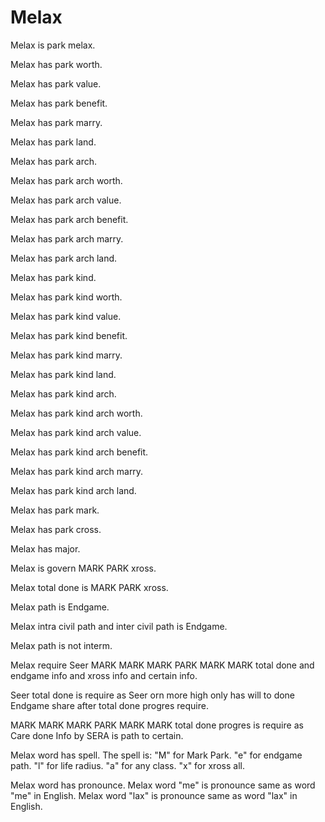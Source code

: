 # Melax

Melax is park melax.

Melax has park worth.

Melax has park value.

Melax has park benefit.

Melax has park marry.

Melax has park land.

Melax has park arch.

Melax has park arch worth.

Melax has park arch value.

Melax has park arch benefit.

Melax has park arch marry.

Melax has park arch land.

Melax has park kind.

Melax has park kind worth.

Melax has park kind value.

Melax has park kind benefit.

Melax has park kind marry.

Melax has park kind land.

Melax has park kind arch.

Melax has park kind arch worth.

Melax has park kind arch value.

Melax has park kind arch benefit.

Melax has park kind arch marry.

Melax has park kind arch land.

Melax has park mark.

Melax has park cross.

Melax has major.

Melax is govern MARK PARK xross.

Melax total done is MARK PARK xross.

Melax path is Endgame.

Melax intra civil path and inter civil path is Endgame.

Melax path is not interm.

Melax require Seer MARK MARK MARK PARK MARK MARK total done and endgame info and xross info and certain info.

Seer total done is require as Seer orn more high only has will to done Endgame share
after total done progres require.

MARK MARK MARK PARK MARK MARK total done progres is require as Care done Info by SERA is path to certain.

Melax word has spell.
The spell is:
"M" for Mark Park.
"e" for endgame path.
"l" for life radius.
"a" for any class.
"x" for xross all.

Melax word has pronounce.
Melax word "me" is pronounce same as word "me" in English.
Melax word "lax" is pronounce same as word "lax" in English.